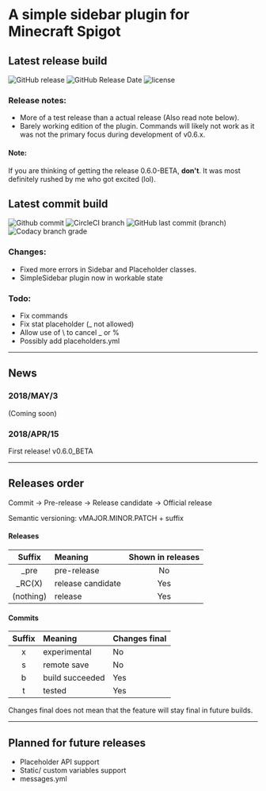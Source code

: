 # A simple sidebar plugin for Minecraft Spigot
## Latest release build
![GitHub release](https://img.shields.io/github/release/flintintoe/SimpleSidebar.svg?style=flat-square&label=Release)
![GitHub Release Date](https://img.shields.io/github/release-date/flintintoe/SimpleSidebar.svg?style=flat-square&label=Last%20release)
![license](https://img.shields.io/github/license/flintintoe/SimpleSidebar.svg?style=flat-square&label=License)

### Release notes:
- More of a test release than a actual release (Also read note below).
- Barely working edition of the plugin. Commands will likely not work as it was not the primary focus during development of v0.6.x.

#### Note:
If you are thinking of getting the release 0.6.0-BETA, **don't**. It was most definitely rushed by me who got excited (lol).

## Latest commit build
![Github commit](https://img.shields.io/badge/Commit-v0.7.0t__pre6-orange.svg?style=flat-square&label=Build)
![CircleCI branch](https://img.shields.io/circleci/project/github/flintintoe/SimpleSidebar/master.svg?style=flat-square&label=CircleCI)  ![GitHub last commit (branch)](https://img.shields.io/github/last-commit/flintintoe/SimpleSidebar/master.svg?style=flat-square&label=Last%20commit)
![Codacy branch grade](https://img.shields.io/codacy/grade/ad2a5c3320dd43cbad38ba13a85f8a66/master.svg?style=flat-square&label=Codacy%20grade)

### Changes:
- Fixed more errors in Sidebar and Placeholder classes.
- SimpleSidebar plugin now in workable state

### Todo:
- Fix commands
- Fix stat placeholder (_ not allowed)
- Allow use of \ to cancel _ or %
- Possibly add placeholders.yml
***
## News
### 2018/MAY/3
(Coming soon)
### 2018/APR/15
First release! v0.6.0_BETA
***
## Releases order
Commit → Pre-release → Release candidate → Official release

Semantic versioning: vMAJOR.MINOR.PATCH + suffix
#### Releases
| Suffix        | Meaning           | Shown in releases |
|:-------------:|:------------------|:-----------------:|
| \_pre         | pre-release       | No                |
| \_RC(X)       | release candidate | Yes               |
| (nothing)     | release           | Yes               |
#### Commits
| Suffix        | Meaning         | Changes final |
|:-------------:|:----------------|:--------------|
| x             | experimental    | No            |
| s             | remote save     | No            |
| b             | build succeeded | Yes           |
| t             | tested          | Yes           |

Changes final does not mean that the feature will stay final in future builds.
***
## Planned for future releases
- Placeholder API support
- Static/ custom variables support
- messages.yml

